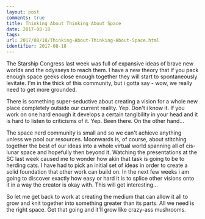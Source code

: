 ```yaml
---
layout: post
comments: true
title: Thinking About Thinking About Space
date: 2017-08-18
tags:
url: 2017/08/18/Thinking-About-Thinking-About-Space.html
identifier: 2017-08-18
---
```


The Starship Congress last week was full of expansive ideas of brave new worlds and the odysseys to reach them. I have a new theory that if you pack enough space geeks close enough together they will start to spontaneously levitate. I'm in the thick of this community, but i gotta say - wow, we really need to get more grounded.

There is something super-seductive about creating a vision for a whole new place completely outside our current reality. Yep. Don't i know it. If you work on one hard enough it develops a certain tangibility in your head and it is hard to listen to criticisms of it. Yep. Been there. On the other hand...

The space nerd community is small and so we can't achieve anything unless we pool our resources. Moonwards is, of course, about stitching together the best of our ideas into a whole virtual world spanning all of cis-lunar space and hopefully then beyond it. Watching the presentations at the SC last week caused me to wonder how akin that task is going to be to herding cats. I have had to pick an initial set of ideas in order to create a solid foundation that other work can build on. In the next few weeks i am going to discover exactly how easy or hard it is to splice other visions onto it in a way the creator is okay with. This will get interesting...

So let me get back to work at creating the medium that can allow it all to grow and knit together into something greater than its parts. All we need is the right space. Get that going and it'll grow like crazy-ass mushrooms. 
